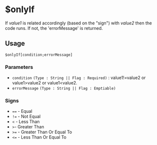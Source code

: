 # $onlyIf
If *value1* is related accordingly (based on the "sign") with *value2* then the code runs. If not, the 'errorMessage' is returned.

## Usage
```
$onlyIf[condition;errorMessage]
```

### Parameters
- `condition` `(Type : String || Flag : Required)` : value1!=value2 or value1>value2 or value1<value2.
- `errorMessage` `(Type : String || Flag : Emptiable)`

### Signs
- `==` - Equal
- `!=` - Not Equal
- `<` - Less Than
- `>`- Greater Than
- `>=` - Greater Than Or Equal To
- `<=` - Less Than Or Equal To
